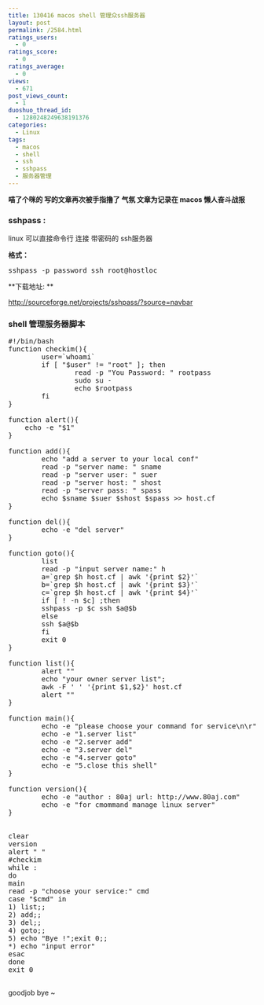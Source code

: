 ```yaml
---
title: 130416 macos shell 管理众ssh服务器
layout: post
permalink: /2584.html
ratings_users:
  - 0
ratings_score:
  - 0
ratings_average:
  - 0
views:
  - 671
post_views_count:
  - 1
duoshuo_thread_id:
  - 1280248249638191376
categories:
  - Linux
tags:
  - macos
  - shell
  - ssh
  - sshpass
  - 服务器管理
---
```

**喵了个咪的 写的文章再次被手指撸了 气氛 文章为记录在 macos 懒人奋斗战报**

### sshpass :

linux 可以直接命令行 连接 带密码的 ssh服务器

**格式：**

<pre>sshpass -p password ssh root@hostloc
</pre>

**下载地址: **

http://sourceforge.net/projects/sshpass/?source=navbar

### shell 管理服务器脚本 

<pre>#!/bin/bash
function checkim(){
        user=`whoami`
        if [ "$user" != "root" ]; then
                read -p "You Password: " rootpass
                sudo su -
                echo $rootpass
        fi
}

function alert(){
    echo -e "$1"
}

function add(){
        echo "add a server to your local conf"
        read -p "server name: " sname
        read -p "server user: " suer
        read -p "server host: " shost
        read -p "server pass: " spass
        echo $sname $suer $shost $spass >> host.cf
}

function del(){
        echo -e "del server"
}

function goto(){
        list
        read -p "input server name:" h
        a=`grep $h host.cf | awk '{print $2}'`
        b=`grep $h host.cf | awk '{print $3}'`
        c=`grep $h host.cf | awk '{print $4}'`
        if [ ! -n $c] ;then
        sshpass -p $c ssh $a@$b
        else
        ssh $a@$b
        fi
        exit 0
}

function list(){
        alert ""
        echo "your owner server list";
        awk -F ' ' '{print $1,$2}' host.cf
        alert ""
}

function main(){
        echo -e "please choose your command for service\n\r"
        echo -e "1.server list"
        echo -e "2.server add"
        echo -e "3.server del"
        echo -e "4.server goto"
        echo -e "5.close this shell"
}

function version(){
        echo -e "author : 80aj url: http://www.80aj.com"
        echo -e "for cmommand manage linux server"
}


clear
version
alert " "
#checkim
while :
do
main
read -p "choose your service:" cmd
case "$cmd" in
1) list;;
2) add;;
3) del;;
4) goto;;
5) echo "Bye !";exit 0;;
*) echo "input error"
esac
done
exit 0

</pre>

goodjob bye ~